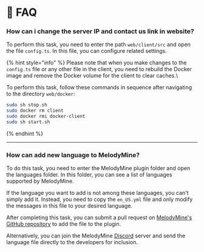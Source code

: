 # 📄 FAQ

### How can i change the server IP and contact us link in website?

To perform this task, you need to enter the path `web/client/src` and open the file `config.ts`. In this file, you can configure related settings.

{% hint style="info" %}
Please note that when you make changes to the `config.ts` file or any other file in the client, you need to rebuild the Docker image and remove the Docker volume for the client to clear caches.\


To perform this task, follow these commands in sequence after navigating to the directory `web/docker`:

```bash
sudo sh stop.sh
sudo docker rm client
sudo docker rmi docker-client
sudo sh start.sh
```
{% endhint %}

***

### How can add new language to MelodyMine?

To do this task, you need to enter the MelodyMine plugin folder and open the languages folder. In this folder, you can see a list of languages supported by MelodyMine.

&#x20;If the language you want to add is not among these languages, you can't simply add it. Instead, you need to copy the `en_US.yml` file and only modify the messages in this file to your desired language.&#x20;

After completing this task, you can submit a pull request on [MelodyMine's GitHub repository](https://github.com/Vallerian/MelodyMine/pulls) to add the file to the plugin.

&#x20;Alternatively, you can join the MelodyMine [Discord](https://discord.gg/CBua8YectX) server and send the language file directly to the developers for inclusion.

